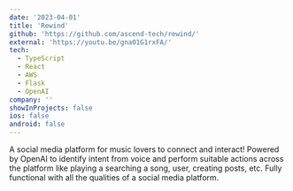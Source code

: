 ```yaml
---
date: '2023-04-01'
title: 'Rewind'
github: 'https://github.com/ascend-tech/rewind/'
external: 'https://youtu.be/gna01G1rxFA/'
tech:
  - TypeScript
  - React
  - AWS
  - Flask
  - OpenAI
company: ''
showInProjects: false
ios: false
android: false
---
```


A social media platform for music lovers to connect and interact! Powered by OpenAI to identify intent from voice and perform suitable actions across the platform like playing a searching a song, user, creating posts, etc. Fully functional with all the qualities of a social media platform.
